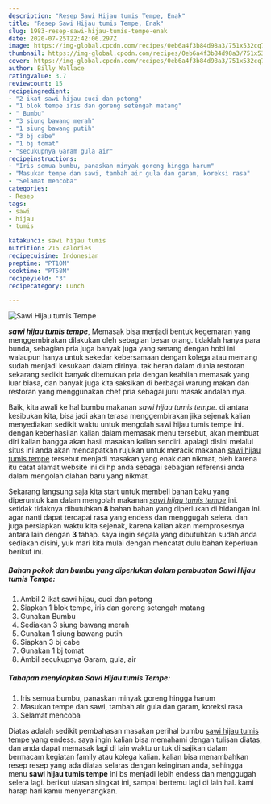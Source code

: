 ```yaml
---
description: "Resep Sawi Hijau tumis Tempe, Enak"
title: "Resep Sawi Hijau tumis Tempe, Enak"
slug: 1983-resep-sawi-hijau-tumis-tempe-enak
date: 2020-07-25T22:42:06.297Z
image: https://img-global.cpcdn.com/recipes/0eb6a4f3b84d98a3/751x532cq70/sawi-hijau-tumis-tempe-foto-resep-utama.jpg
thumbnail: https://img-global.cpcdn.com/recipes/0eb6a4f3b84d98a3/751x532cq70/sawi-hijau-tumis-tempe-foto-resep-utama.jpg
cover: https://img-global.cpcdn.com/recipes/0eb6a4f3b84d98a3/751x532cq70/sawi-hijau-tumis-tempe-foto-resep-utama.jpg
author: Billy Wallace
ratingvalue: 3.7
reviewcount: 15
recipeingredient:
- "2 ikat sawi hijau cuci dan potong"
- "1 blok tempe iris dan goreng setengah matang"
- " Bumbu"
- "3 siung bawang merah"
- "1 siung bawang putih"
- "3 bj cabe"
- "1 bj tomat"
- "secukupnya Garam gula air"
recipeinstructions:
- "Iris semua bumbu, panaskan minyak goreng hingga harum"
- "Masukan tempe dan sawi, tambah air gula dan garam, koreksi rasa"
- "Selamat mencoba"
categories:
- Resep
tags:
- sawi
- hijau
- tumis

katakunci: sawi hijau tumis 
nutrition: 216 calories
recipecuisine: Indonesian
preptime: "PT10M"
cooktime: "PT58M"
recipeyield: "3"
recipecategory: Lunch

---
```



![Sawi Hijau tumis Tempe](https://img-global.cpcdn.com/recipes/0eb6a4f3b84d98a3/751x532cq70/sawi-hijau-tumis-tempe-foto-resep-utama.jpg)

<b><i>sawi hijau tumis tempe</i></b>, Memasak bisa menjadi bentuk kegemaran yang menggembirakan dilakukan oleh sebagian besar orang. tidaklah hanya para bunda, sebagian pria juga banyak juga yang senang dengan hobi ini. walaupun hanya untuk sekedar kebersamaan dengan kolega atau memang sudah menjadi kesukaan dalam dirinya. tak heran dalam dunia restoran sekarang sedikit banyak ditemukan pria dengan keahlian memasak yang luar biasa, dan banyak juga kita saksikan di berbagai warung makan dan restoran yang menggunakan chef pria sebagai juru masak andalan nya.



Baik, kita awali ke hal bumbu makanan <i>sawi hijau tumis tempe</i>. di antara kesibukan kita, bisa jadi akan terasa menggembirakan jika sejenak kalian menyediakan sedikit waktu untuk mengolah sawi hijau tumis tempe ini. dengan keberhasilan kalian dalam memasak menu tersebut, akan membuat diri kalian bangga akan hasil masakan kalian sendiri. apalagi disini melalui situs ini anda akan mendapatkan rujukan untuk meracik makanan <u>sawi hijau tumis tempe</u> tersebut menjadi masakan yang enak dan nikmat, oleh karena itu catat alamat website ini di hp anda sebagai sebagian referensi anda dalam mengolah olahan baru yang nikmat.


Sekarang langsung saja kita start untuk membeli bahan baku yang diperuntuk kan dalam mengolah makanan <u><i>sawi hijau tumis tempe</i></u> ini. setidak tidaknya dibutuhkan <b>8</b> bahan bahan yang diperlukan di hidangan ini. agar nanti dapat tercapai rasa yang endess dan menggugah selera. dan juga persiapkan waktu kita sejenak, karena kalian akan memprosesnya antara lain dengan <b>3</b> tahap. saya ingin segala yang dibutuhkan sudah anda sediakan disini, yuk mari kita mulai dengan mencatat dulu bahan keperluan berikut ini.

<!--inarticleads1-->

##### Bahan pokok dan bumbu yang diperlukan dalam pembuatan Sawi Hijau tumis Tempe:

1. Ambil 2 ikat sawi hijau, cuci dan potong
1. Siapkan 1 blok tempe, iris dan goreng setengah matang
1. Gunakan  Bumbu
1. Sediakan 3 siung bawang merah
1. Gunakan 1 siung bawang putih
1. Siapkan 3 bj cabe
1. Gunakan 1 bj tomat
1. Ambil secukupnya Garam, gula, air




<!--inarticleads2-->

##### Tahapan menyiapkan Sawi Hijau tumis Tempe:

1. Iris semua bumbu, panaskan minyak goreng hingga harum
1. Masukan tempe dan sawi, tambah air gula dan garam, koreksi rasa
1. Selamat mencoba




Diatas adalah sedikit pembahasan masakan perihal bumbu <u>sawi hijau tumis tempe</u> yang endess. saya ingin kalian bisa memahami dengan tulisan diatas, dan anda dapat memasak lagi di lain waktu untuk di sajikan dalam bermacam kegiatan family atau kolega kalian. kalian bisa menambahkan resep resep yang ada diatas selaras dengan keinginan anda, sehingga menu <b>sawi hijau tumis tempe</b> ini bs menjadi lebih endess dan menggugah selera lagi. berikut ulasan singkat ini, sampai bertemu lagi di lain hal. kami harap hari kamu menyenangkan.
